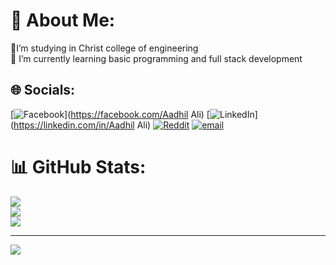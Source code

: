 # 💫 About Me:
🔭I’m studying in Christ college of engineering <br>🌱 I’m currently learning basic programming and full stack development

## 🌐 Socials:
[![Facebook](https://img.shields.io/badge/Facebook-%231877F2.svg?logo=Facebook&logoColor=white)](https://facebook.com/Aadhil Ali) [![LinkedIn](https://img.shields.io/badge/LinkedIn-%230077B5.svg?logo=linkedin&logoColor=white)](https://linkedin.com/in/Aadhil Ali) [![Reddit](https://img.shields.io/badge/Reddit-%23FF4500.svg?logo=Reddit&logoColor=white)](https://reddit.com/user/Aadhil_Ali) [![email](https://img.shields.io/badge/Email-D14836?logo=gmail&logoColor=white)](mailto:aadhilalishanas@gmail.com) 
# 📊 GitHub Stats:
![](https://github-readme-stats.vercel.app/api?username=aadhilaliofficial&theme=dark&hide_border=false&include_all_commits=false&count_private=false)<br/>
![](https://nirzak-streak-stats.vercel.app/?user=aadhilaliofficial&theme=dark&hide_border=false)<br/>
![](https://github-readme-stats.vercel.app/api/top-langs/?username=aadhilaliofficial&theme=dark&hide_border=false&include_all_commits=false&count_private=false&layout=compact)

---
[![](https://visitcount.itsvg.in/api?id=aadhilaliofficial&icon=0&color=0)](https://visitcount.itsvg.in)

<!-- Proudly created with GPRM ( https://gprm.itsvg.in ) -->
